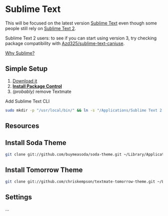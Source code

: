 # Sublime Text

This will be focused on the latest version [Sublime Text](http://www.sublimetext.com/3) even though some people still rely on [Sublime Text 2](http://www.sublimetext.com/2).

Sublime Text 2 users: to see if you can start using version 3, try checking package compatibility with [Azd325/sublime-text-caniuse](https://github.com/Azd325/sublime-text-caniuse).

[Why Sublime?](http://delvarworld.github.io/blog/2013/03/16/just-use-sublime-text/)

## Simple Setup

1. [Download it](http://www.sublimetext.com/)
2. [**Install Package Control**](https://sublime.wbond.net/)
3. *(probably)* remove Textmate

Add Sublime Text CLI

```bash
sudo mkdir -p "/usr/local/bin/" && ln -s "/Applications/Sublime Text 2.app/Contents/SharedSupport/bin/subl" "/usr/local/bin/subl"
```

## Resources

Install Soda Theme
----------------------
```bash
git clone git://github.com/buymeasoda/soda-theme.git ~/Library/Application\ Support/Sublime\ Text\ 2/Packages/Theme\ -\ Soda
```

Install Tomorrow Theme
----------------------
```bash
git clone git://github.com/chriskempson/textmate-tomorrow-theme.git ~/Library/Application\ Support/Sublime\ Text\ 2/Packages/Color\ Scheme\ -\ Tomorrow
```

Settings
--------

...
